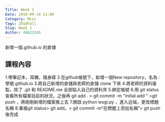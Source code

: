 ```yaml
---
Title: Week 1
Date: 2018-09-10 11:00
Category: Misc
Tags: 2018Fall
Slug: Week 1
Author: 40623245
---
```


新增一個.github.io 的倉儲

<!-- PELICAN_END_SUMMARY -->

課程內容
----

1.帶筆記本，耳機，隨身碟
2.在github帳號下，新增一個New repository，名為 : 學號.github.io
3.將自己新增的倉儲與老師的倉儲 clone 下來
4.將老師的資料複製，除了 .git 和 README.me  全部貼入自己的資料夾
5.綁定帳號
6.用 git status 查看所有檔案目前的狀況，之後再  git add . > git commit -m "initial add " >git push ，將剛剛新增的檔案推上去
7.開啟 python wsgi.py ，進入近端，更改標題名稱
8.重複git status> git add。> git commit -m“在標題上添加名稱”> git push後完成